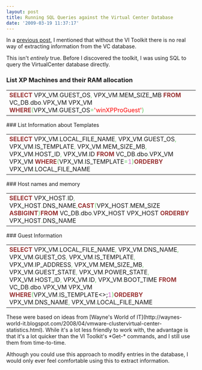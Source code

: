 ```yaml
---
layout: post
title: Running SQL Queries against the Virtual Center Database
date: '2009-03-19 11:37:17'
---
```



In a [previous post](http://ben.neise.co.uk/index.php/guides/getting-started-with-powercli/), I mentioned that without the VI Toolkit there is no real way of extracting information from the VC database.

This isn't *entirely* true. Before I discovered the toolkit, I was using SQL to query the VirtualCenter database directly.

### List XP Machines and their RAM allocation

<div class="wp_syntax"><table><tr><td class="code"><span style="color: #993333; font-weight: bold;">SELECT</span> VPX_VM<span style="color: #66cc66;">.</span>GUEST_OS<span style="color: #66cc66;">,</span> VPX_VM<span style="color: #66cc66;">.</span>MEM_SIZE_MB <span style="color: #993333; font-weight: bold;">FROM</span> VC_DB<span style="color: #66cc66;">.</span>dbo<span style="color: #66cc66;">.</span>VPX_VM VPX_VM <span style="color: #993333; font-weight: bold;">WHERE</span><span style="color: #66cc66;">(</span>VPX_VM<span style="color: #66cc66;">.</span>GUEST_OS<span style="color: #66cc66;">=</span><span style="color: #ff0000;">'winXPProGuest'</span><span style="color: #66cc66;">)</span>

</td></tr></table></div>
### List Information about Templates

<div class="wp_syntax"><table><tr><td class="code"><span style="color: #993333; font-weight: bold;">SELECT</span> VPX_VM<span style="color: #66cc66;">.</span>LOCAL_FILE_NAME<span style="color: #66cc66;">,</span> VPX_VM<span style="color: #66cc66;">.</span>GUEST_OS<span style="color: #66cc66;">,</span> VPX_VM<span style="color: #66cc66;">.</span>IS_TEMPLATE<span style="color: #66cc66;">,</span> VPX_VM<span style="color: #66cc66;">.</span>MEM_SIZE_MB<span style="color: #66cc66;">,</span> VPX_VM<span style="color: #66cc66;">.</span>HOST_ID<span style="color: #66cc66;">,</span> VPX_VM<span style="color: #66cc66;">.</span>ID <span style="color: #993333; font-weight: bold;">FROM</span> VC_DB<span style="color: #66cc66;">.</span>dbo<span style="color: #66cc66;">.</span>VPX_VM VPX_VM <span style="color: #993333; font-weight: bold;">WHERE</span><span style="color: #66cc66;">(</span>VPX_VM<span style="color: #66cc66;">.</span>IS_TEMPLATE<span style="color: #66cc66;">=</span><span style="color: #cc66cc;">1</span><span style="color: #66cc66;">)</span><span style="color: #993333; font-weight: bold;">ORDER</span><span style="color: #993333; font-weight: bold;">BY</span> VPX_VM<span style="color: #66cc66;">.</span>LOCAL_FILE_NAME

</td></tr></table></div>
### Host names and memory

<div class="wp_syntax"><table><tr><td class="code"><span style="color: #993333; font-weight: bold;">SELECT</span> VPX_HOST<span style="color: #66cc66;">.</span>ID<span style="color: #66cc66;">,</span> VPX_HOST<span style="color: #66cc66;">.</span>DNS_NAME<span style="color: #66cc66;">,</span><span style="color: #993333; font-weight: bold;">CAST</span><span style="color: #66cc66;">(</span>VPX_HOST<span style="color: #66cc66;">.</span>MEM_SIZE <span style="color: #993333; font-weight: bold;">AS</span><span style="color: #993333; font-weight: bold;">BIGINT</span><span style="color: #66cc66;">)</span><span style="color: #993333; font-weight: bold;">FROM</span> VC_DB<span style="color: #66cc66;">.</span>dbo<span style="color: #66cc66;">.</span>VPX_HOST VPX_HOST <span style="color: #993333; font-weight: bold;">ORDER</span><span style="color: #993333; font-weight: bold;">BY</span> VPX_HOST<span style="color: #66cc66;">.</span>DNS_NAME

</td></tr></table></div>
### Guest Information

<div class="wp_syntax"><table><tr><td class="code"><span style="color: #993333; font-weight: bold;">SELECT</span> VPX_VM<span style="color: #66cc66;">.</span>LOCAL_FILE_NAME<span style="color: #66cc66;">,</span> VPX_VM<span style="color: #66cc66;">.</span>DNS_NAME<span style="color: #66cc66;">,</span> VPX_VM<span style="color: #66cc66;">.</span>GUEST_OS<span style="color: #66cc66;">,</span> VPX_VM<span style="color: #66cc66;">.</span>IS_TEMPLATE<span style="color: #66cc66;">,</span> VPX_VM<span style="color: #66cc66;">.</span>IP_ADDRESS<span style="color: #66cc66;">,</span> VPX_VM<span style="color: #66cc66;">.</span>MEM_SIZE_MB<span style="color: #66cc66;">,</span> VPX_VM<span style="color: #66cc66;">.</span>GUEST_STATE<span style="color: #66cc66;">,</span> VPX_VM<span style="color: #66cc66;">.</span>POWER_STATE<span style="color: #66cc66;">,</span> VPX_VM<span style="color: #66cc66;">.</span>HOST_ID<span style="color: #66cc66;">,</span> VPX_VM<span style="color: #66cc66;">.</span>ID<span style="color: #66cc66;">,</span> VPX_VM<span style="color: #66cc66;">.</span>BOOT_TIME <span style="color: #993333; font-weight: bold;">FROM</span> VC_DB<span style="color: #66cc66;">.</span>dbo<span style="color: #66cc66;">.</span>VPX_VM VPX_VM <span style="color: #993333; font-weight: bold;">WHERE</span><span style="color: #66cc66;">(</span>VPX_VM<span style="color: #66cc66;">.</span>IS_TEMPLATE<>;<span style="color: #cc66cc;">1</span><span style="color: #66cc66;">)</span><span style="color: #993333; font-weight: bold;">ORDER</span><span style="color: #993333; font-weight: bold;">BY</span> VPX_VM<span style="color: #66cc66;">.</span>DNS_NAME<span style="color: #66cc66;">,</span> VPX_VM<span style="color: #66cc66;">.</span>LOCAL_FILE_NAME

</td></tr></table></div>These were based on ideas from [Wayne's World of IT](http://waynes-world-it.blogspot.com/2008/04/vmware-clustervirtual-center-statistics.html). While it's a lot less friendly to work with, the advantage is that it's a lot quicker than the VI Toolkit's *Get-* commands, and I still use them from time-to-time.

Although you could use this approach to modify entries in the database, I would only ever feel comfortable using this to extract information.


